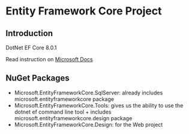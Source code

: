 # Entity Framework Core Project

## Introduction

DotNet EF Core 8.0.1

Read instruction on [Microsoft Docs](https://docs.microsoft.com/en-us/ef/core/)

## NuGet Packages


- Microsoft.EntityFrameworkCore.SqlServer: already includes microsoft.entityframeworkcore package
- Microsoft.EntityFrameworkCore.Tools: gives us the ability to use the dotnet ef command line tool + includes microsoft.entityframeworkcore.design package
- Microsoft.EntityFrameworkCore.Design: for the Web project

